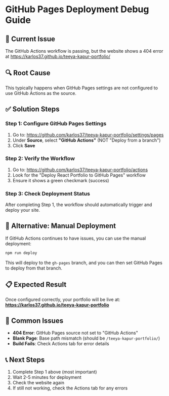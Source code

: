 # GitHub Pages Deployment Debug Guide

## 🚨 Current Issue
The GitHub Actions workflow is passing, but the website shows a 404 error at https://karlos37.github.io/teeya-kapur-portfolio/

## 🔍 Root Cause
This typically happens when GitHub Pages settings are not configured to use GitHub Actions as the source.

## ✅ Solution Steps

### Step 1: Configure GitHub Pages Settings
1. Go to: https://github.com/karlos37/teeya-kapur-portfolio/settings/pages
2. Under **Source**, select **"GitHub Actions"** (NOT "Deploy from a branch")
3. Click **Save**

### Step 2: Verify the Workflow
1. Go to: https://github.com/karlos37/teeya-kapur-portfolio/actions
2. Look for the "Deploy React Portfolio to GitHub Pages" workflow
3. Ensure it shows a green checkmark (success)

### Step 3: Check Deployment Status
After completing Step 1, the workflow should automatically trigger and deploy your site.

## 🔧 Alternative: Manual Deployment
If GitHub Actions continues to have issues, you can use the manual deployment:

```bash
npm run deploy
```

This will deploy to the `gh-pages` branch, and you can then set GitHub Pages to deploy from that branch.

## 📋 Expected Result
Once configured correctly, your portfolio will be live at:
**https://karlos37.github.io/teeya-kapur-portfolio**

## 🚨 Common Issues
- **404 Error**: GitHub Pages source not set to "GitHub Actions"
- **Blank Page**: Base path mismatch (should be `/teeya-kapur-portfolio/`)
- **Build Fails**: Check Actions tab for error details

## 📞 Next Steps
1. Complete Step 1 above (most important)
2. Wait 2-5 minutes for deployment
3. Check the website again
4. If still not working, check the Actions tab for any errors
